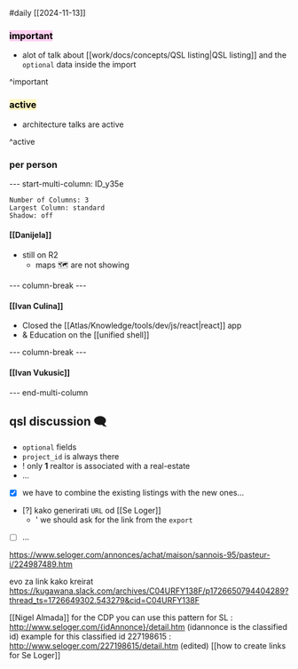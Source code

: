 #daily
[[2024-11-13]]

### <mark style="background: #FFB8EBA6;">important</mark>
- alot of talk about [[work/docs/concepts/QSL listing|QSL listing]] and the `optional` data inside the import

^important

### <mark style="background: #FFF3A3A6;">active</mark>
- architecture talks are active

^active
### per person

--- start-multi-column: ID_y35e
```column-settings
Number of Columns: 3
Largest Column: standard
Shadow: off 
```

#### [[Danijela]]
- still on R2
	- maps 🗺 are not showing

--- column-break ---

#### [[Ivan Culina]]

- Closed the [[Atlas/Knowledge/tools/dev/js/react|react]] app
- & Education on the [[unified shell]]

--- column-break ---

#### [[Ivan Vukusic]]


--- end-multi-column

## qsl discussion 🗨

- `optional` fields
- `project_id` is always there
- ! only **1** realtor is associated with a real-estate
- ...

- [x] we have to combine the existing listings with the new ones...

- [?] kako generirati `URL` od [[Se Loger]]
	- ' we should ask for the link from the `export`
- [ ] ...

https://www.seloger.com/annonces/achat/maison/sannois-95/pasteur-i/224987489.htm

evo za link kako kreirat https://kugawana.slack.com/archives/C04URFY138F/p1726650794404289?thread_ts=1726649302.543279&cid=C04URFY138F

[[Nigel Almada]]
for the CDP you can use this pattern for SL  : http://www.seloger.com/{idAnnonce}/detail.htm (idannonce is the classified id)
example for this classified id 227198615 : http://www.seloger.com/227198615/detail.htm (edited) 
[[how to create links for Se Loger]]
